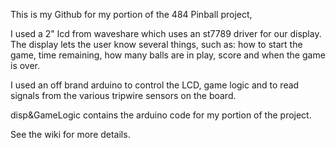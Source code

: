 This is my Github for my portion of the 484 Pinball project,

I used a 2" lcd from waveshare which uses an st7789 driver for our display.
The display lets the user know several things, such as: how to start the game, time remaining, how many balls are in play, score and when the game is over.

I used an off brand arduino to control the LCD, game logic and to read signals from the various tripwire sensors on the board.

disp&GameLogic contains the arduino code for my portion of the project.

See the wiki for more details.

